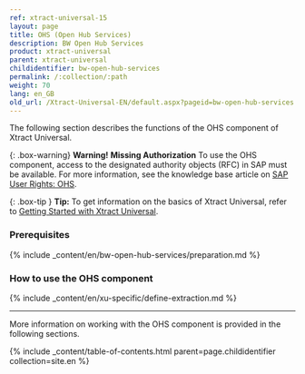 ```yaml
---
ref: xtract-universal-15
layout: page
title: OHS (Open Hub Services)
description: BW Open Hub Services
product: xtract-universal
parent: xtract-universal
childidentifier: bw-open-hub-services
permalink: /:collection/:path
weight: 70
lang: en_GB
old_url: /Xtract-Universal-EN/default.aspx?pageid=bw-open-hub-services
---
```

The following section describes the functions of the OHS component of Xtract Universal. <br>

{: .box-warning}
**Warning!** **Missing Authorization**
To use the OHS component, access to the designated authority objects (RFC) in SAP must be available.
For more information, see the knowledge base article on [SAP User Rights: OHS](https://kb.theobald-software.com/sap/authority-objects-sap-user-rights#ohs).


{: .box-tip }
**Tip:** To get information on the basics of Xtract Universal, refer to [Getting Started with Xtract Universal](./getting-started). <br>

### Prerequisites

{% include _content/en/bw-open-hub-services/preparation.md %}

### How to use the OHS component
{% include _content/en/xu-specific/define-extraction.md %}


---

More information on working with the OHS component is provided in the following sections.

{% include _content/table-of-contents.html parent=page.childidentifier collection=site.en %}
<!--stackedit_data:
eyJoaXN0b3J5IjpbLTE2MjY1NzA0MzRdfQ==
-->
